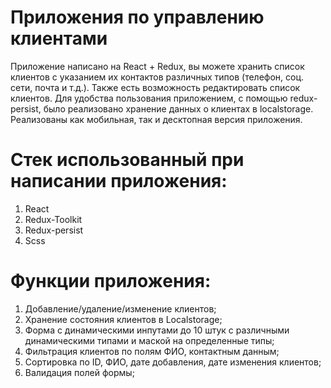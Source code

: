 # Приложения по управлению клиентами
Приложение написано на React + Redux, вы можете хранить список клиентов с указанием их контактов различных типов (телефон, соц. сети, почта и т.д.). 
Также есть возможность редактировать список клиентов. Для удобства пользования приложением, с помощью redux-persist, было реализовано хранение данных о клиентах в localstorage. Реализованы как мобильная, так и десктопная версия приложения.

# Стек использованный при написании приложения:
1) React
2) Redux-Toolkit 
3) Redux-persist
4) Scss

# Функции приложения:

1) Добавление/удаление/изменение клиентов;
2) Хранение состояния клиентов в Localstorage;
3) Форма с динамическими инпутами до 10 штук с различными динамическими типами и маской на определенные типы;
4) Фильтрация клиентов по полям ФИО, контактным данным;
5) Сортировка по ID, ФИО, дате добавления, дате изменения клиентов;
6) Валидация полей формы;
